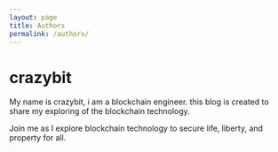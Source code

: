 ```yaml
---
layout: page
title: Authors
permalink: /authors/
---
```




# crazybit

My name is crazybit, i am a blockchain engineer. this blog is created to share my exploring of the blockchain technology.

Join me as I explore blockchain technology to secure life, liberty, and property for all.

  
